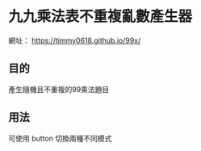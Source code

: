 # 九九乘法表不重複亂數產生器
網址： https://timmy0618.github.io/99x/ 
## 目的
產生隨機且不重複的99乘法題目
## 用法
可使用 button 切換兩種不同模式

